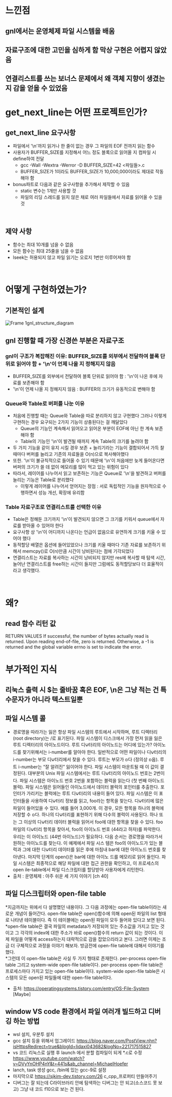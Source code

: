 # 느낀점
## gnl에서는 운영체제 파일 시스템을 배움
## 자료구조에 대한 고민을 심하게 함 막상 구현은 어렵지 않았음
## 연결리스트를 쓰는 보너스 문제에서 왜 객체 지향이 생겼는지 감을 얻을 수 있었음

#  get_next_line는 어떤 프로젝트인가?
## get_next_line 요구사항
* 파일에서 '\n'까지 읽거나 한 줄이 없는 경우 그 파일의 EOF 전까지 읽는 함수
* 사용자가 BUFFER_SIZE를 지정해서 어느 정도 블록으로 읽어올 지 컴파일 시 define하여 전달
	* gcc -Wall -Wextra -Werror -D BUFFER_SIZE=42 <파일들>.c
	* BUFFER_SIZE가 1이라도 BUFFER_SIZE가 10,000,000이라도 제대로 작동해야 함
* bonus파트로 다음과 같은 요구사항을 추가해서 제작할 수 있음
	* static 변수는 1개만 사용할 것
	* 파일의 리딩 스레드를 읽지 않은 채로 여러 파일들에서 자료를 읽어올 수 있을 것 
<br>

## 제약 사항
* 함수는 최대 10개를 넘을 수 없음
* 모든 함수는 최대 25줄을 넘을 수 없음
* lseek는 허용되지 않고 파일 읽기는 오로지 1번만 이루어져야 함
<br>

# 어떻게 구현하였는가?
## 기본적인 설계
![Frame 1gnl_structure_diagram](https://user-images.githubusercontent.com/68218329/148499831-730ed984-4513-44a9-a34f-38020ce64e5d.png)

## gnl 진행할 때 가장 신경쓴 부분은 자료구조
### gnl이 구조가 복잡해진 이유: BUFFER_SIZE를 외부에서 전달하여 블록 단위로 읽어야 함 + '\n'이 언제 나올 지 정해지지 않음
* BUFFER_SIZE를 외부에서 전달하여 블록 단위로 읽어야 함 : '\n'이 나온 후에 자료를 보존해야 함
* '\n'이 언제 나올 지 정해지지 않음 : BUFFER의 크기가 유동적으로 변해야 함

### Queue와 Table로 버퍼를 나눈 이유
* 처음에 진행할 때는 Queue와 Table을 따로 분리하지 않고 구현했다 그러나 이렇게 구현하는 경우 요구되는 2가지 기능이 상충된다는 걸 깨달았다
	* Queue의 기능인 계속해서 읽어오고 읽어온 부분이 EOF에 아닌 한 계속 보존해야 함
	* Table의 기능인 '\n'이 발견될 때까지 계속 Table의 크기를 늘려야 함
* 두 가지 기능을 같이 유지 시킬 경우 보존 + 늘리기라는 기능이 결합되어서 가득 찰 때마다 버퍼를 늘리고 기존의 자료들을 O(n)으로 복사해야했다
* 또한. '\n'이 불규칙적으로 들어올 수 있기 때문에 '\n'이 처음에만 늦게 들어온다면 버퍼의 크기가 쓸 데 없이 메모리를 많이 먹고 있는 위험이 있다
* 따라서, 레이어를 나누어서 읽고 보존하는 기능은 Queue로 '\n'을 발견하고 버퍼를 늘리는 기능은 Table로 분리했다
	* 이렇게 레이어를 나누어서 얻어지는 장점 : 서로 독립적인 기능을 원자적으로 수행하면서 성능 개선, 확장에 유리함

### Table 자료구조로 연결리스트를 선택한 이유
* Table은 정해둔 크기까지 '\n'이 발견되지 않으면 그 크기를 키워서 queue에서 자료를 받아올 수 있어야 한다
* 요구사항 상 '\n'이 어디까지 나온다는 언급이 없음으로 유연하게 크기를 키울 수 있어야 했다
* 동적할당 배열은 옵션에 들어있었으나 크기를 키울 때마다 기존 자료를 보존하기 위해서 memcpy()로 O(n)만큼 시간이 낭비된다는 점에 기각되었다
* 연결리스트는 자료를 복사하는 시간이 낭비되지 않지만 res에 복사할 때 탐색 시간, 늘어난 연결리스트를 free하는 시간이 들지만 그럼에도 동적할당보다 더 효율적이라고 생각했다.
<br>



# 왜? 
## read 함수 리턴 값
RETURN VALUES
     If successful, the number of bytes actually read is returned.  Upon reading end-of-file, zero is
     returned.  Otherwise, a -1 is returned and the global variable errno is set to indicate the error.

# 부가적인 지식
## 리눅스 출력 시 $는 줄바꿈 혹은 EOF, \n은 그냥 적는 건 특수문자가 아니라 텍스트일뿐
## 파일 시스템 콜
* 경로명을 따라가는 잃은 항상 파일 시스템의 루트에서 시작하며, 루트 디렉터리(root
directory)는 /로 표기된다. 파일 시스템이 디스크에서 가장 먼저 읽을 잃은 루트 디렉터리의 아이노드이다. 
루트 디౪터리의 아이노드는 어디에 있는가? 아이노드를 찾기위해서는 i-number를 알아야 한다.
일반적으로 어떤 파일이나 디౪터리의 i-number는
부모 디౪터리에서 찾을 수 있다. 루트는 부모가 ᨧ다 (정의상 ᨧ음). 루트 i-number는
“잘 알려진” 잃이어야 한다. 파일 시스템이 마운트될 때 이 값이 결정된다. 대부분의
Unix 파일 시스템에서는 루트 디౪터리의 아이노드 번호는 2번이다. 파일 시스템은
아이노드 번호 2번을 포함하는 블럭을 읽는다 (첫 번째 아이노드 블럭).
파일 시스템은 읽어들인 아이노드에서 데이터 블럭의 포인터를 추출한다. 포인터가
가리키는 블럭에는 루트 디౪터리의 내용이 들어 있다. 파일 시스템은 이 포인터들을
사용하여 디౪터리 정보를 읽고, foo라는 항목을 찾는다. 디౪터리에 많은 파일이
들어있을 수 있다. 예를 들어 3,000개. 이 경우, 모든 항목을 하나의 블럭에 저장할 수
ᨧ다. 하나의 디౪터리를 표현하기 위해 다수의 블럭이 사용된다. 하나 또는 그 이상의
디౪터리 데이터 블럭을 읽어서 foo에 대한 항목을 찾을 수 있다. foo 파일의 디౪터리
항목을 찾아서, foo의 아이노드 번호 (44라고 하자)를 파악한다. 우리는 이 아이노드
(44번 아이노드)가 필요하다.
다음 순서는 경로명을 따라가서 원하는 아이노드를 찾는다. 이 예제에서 파일 시스
템은 foo의 아이노드가 있는 블럭과 그에 대한 디౪터리 데이터를 읽은 후에 마침내
bar에 대한 아이노드 번호를 찾아낸다. 마지막 단계의 open()은 bar에 대한 아이노
드를 메모리로 읽어 들인다. 파일 시스템은 최종적으로 해당 파일에 대한 접근 권한을
확인하고, 이 프로세스의 open ile-table에서 파일 디스크립터를 할당받아 사용자에게
리턴한다.   
* 출처 : 운영체제 : 아주 쉬운 세 가지 이야기 [ch 40]   
## 파일 디스크립터와  open-file table
*지금까지는 위에서 다 설명했던 내용이다. 그 다음 과정에는 open-file table이라는 새로운 개념이 들어간다. open-file table은 open()함수에 의해 open된 파일의 list 형태로 나타낸 테이블이다. 즉 이 테이블에는 open된 파일이 모두 들어와 있다고 보면 된다.  
*open-file table은 결국 파일의 metadata가 저장되어 있는 주소값을 가지고 있는 것이고 그 각각의 index에 대한 주소가 바로 open()함수의 return 값이 되는 것이다. 이제 파일을 어떻게 access하는지 대략적으로 감을 잡았으리라고 본다. 그러면 이제는 조금 더 구체적으로 과정을 이야기 해보자. 방금전에 open-file table에 대해서 이야기를 했다.    
*그런데 이 open-file table은 사실 두 가지 형태로 존재한다. per-process open-file table 그리고 system-wide open-file table이다. per-process open-file table은 프로세스마다 가지고 있는 open-file table이다. system-wide open-file table은 시스템의 모든 open된 파일들에 대한 open-file table이다.    
* 출처: https://operatingsystems.tistory.com/entry/OS-File-System [Maybe]   
## window VS code 환경에서 파일 여러개 빌드하고 디버깅 하는 방법 
* wsl 설치, 우분투 설치
* gcc 설치 등을 위해서 업그레이드 https://blog.naver.com/PostView.nhn?isHttpsRedirect=true&blogId=lidaxi043682&logNo=221717515827
* vs 코드 리눅스로 실행 후 launch 에서 분할 컴파일이 되게 *.c로 수정 https://www.youtube.com/watch?v=DVyYnOHP4nY&t=441s&ab_channel=MichaelHoefer
* lanch, task 생성 gcc, /bin에 있는 gcc-9로 설정
* 마지막으로 https://sjkim-dev.tistory.com/26 c_cpp_프로퍼티 만들어주기
* 디버그는 잘 되는데 C라이브러리 안에 탐색하는 디버그는 안 되고(소스코드 못 보고) 그냥 내 코드 f10으로 보는 건 된다.
